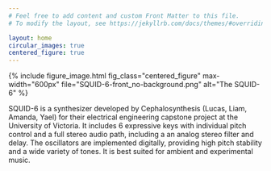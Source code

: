 ```yaml
---
# Feel free to add content and custom Front Matter to this file.
# To modify the layout, see https://jekyllrb.com/docs/themes/#overriding-theme-defaults

layout: home
circular_images: true
centered_figure: true
---
```


{% include figure_image.html
fig_class="centered_figure"
max-width="600px"
file="SQUID-6-front_no-background.png"
alt="The SQUID-6"
%}

SQUID-6 is a synthesizer developed by Cephalosynthesis (Lucas, Liam, Amanda, Yael) for their electrical engineering capstone project at the University of Victoria. It includes 6 expressive keys with individual pitch control and a full stereo audio path, including a an analog stereo filter and delay. The oscillators are implemented digitally, providing high pitch stability and a wide variety of tones. It is best suited for ambient and experimental music.